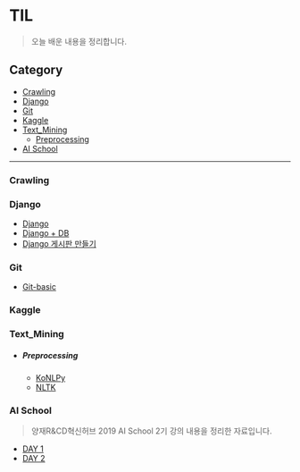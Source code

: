 # TIL

> 오늘 배운 내용을 정리합니다.



## Category

- [Crawling](<https://github.com/winarc24/TIL/tree/master/Crawling>)
- [Django](<https://github.com/winarc24/TIL/blob/master/Django>)
- [Git](<https://github.com/winarc24/TIL/tree/master/Git>)
- [Kaggle](<https://github.com/winarc24/TIL/tree/master/Kaggle>)
- [Text_Mining](<https://github.com/winarc24/TIL/tree/master/Text_Mining>)
  - [Preprocessing](<https://github.com/winarc24/TIL/tree/master/Text_Mining/Preprocessing>)
- [AI School](https://github.com/winarc24/TIL/tree/master/AI_School)

---

### Crawling

### Django

- [Django](<https://github.com/winarc24/TIL/blob/master/Django/Django.md>)
- [Django + DB](<https://github.com/winarc24/TIL/blob/master/Django/Django %2B DB.md>)
- [Django 게시판 만들기](<https://github.com/winarc24/TIL/blob/master/Django/Django 게시판 만들기.md>)

### Git

- [Git-basic](<https://github.com/winarc24/TIL/blob/master/Git/Git-basic.md>)

### Kaggle

### Text_Mining

- ##### Preprocessing

  - [KoNLPy](<https://github.com/winarc24/TIL/blob/master/Text_Mining/Preprocessing/KoNLPy.ipynb>)
  - [NLTK](<https://github.com/winarc24/TIL/blob/master/Text_Mining/Preprocessing/NLTK.ipynb>)

### AI School

> 양재R&CD혁신허브 2019 AI School 2기 강의 내용을 정리한 자료입니다.

- [DAY 1](https://github.com/winarc24/TIL/blob/master/AI_School/DAY%201.md)
- [DAY 2](https://github.com/winarc24/TIL/blob/master/AI_School/DAY%202.md)

